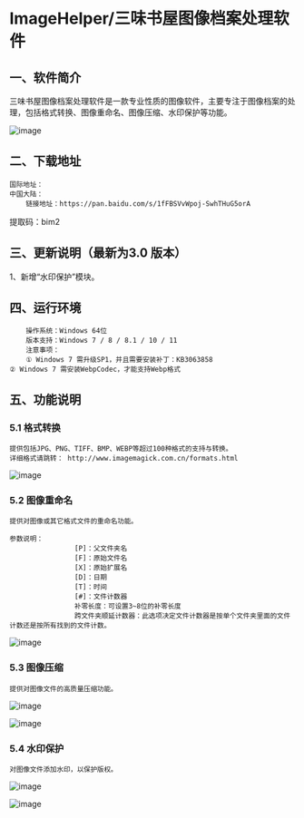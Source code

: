 # ImageHelper/三味书屋图像档案处理软件

## 一、软件简介
三味书屋图像档案处理软件是一款专业性质的图像软件，主要专注于图像档案的处理，包括格式转换、图像重命名、图像压缩、水印保护等功能。 

![image](https://github.com/user-attachments/assets/b5c62f8c-bef6-4d5e-aae9-7c173c66e7c9)


## 二、下载地址
	国际地址：
	中国大陆：
		链接地址：https://pan.baidu.com/s/1fFBSVvWpoj-SwhTHuG5orA 
提取码：bim2

## 三、更新说明（最新为3.0 版本）
1、新增“水印保护”模块。

## 四、运行环境
        操作系统：Windows 64位
        版本支持：Windows 7 / 8 / 8.1 / 10 / 11
        注意事项：
		① Windows 7 需升级SP1，并且需要安装补丁：KB3063858
    ② Windows 7 需安装WebpCodec，才能支持Webp格式

## 五、功能说明

### 5.1 格式转换
    提供包括JPG、PNG、TIFF、BMP、WEBP等超过100种格式的支持与转换。
    详细格式请跳转： http://www.imagemagick.com.cn/formats.html

![image](https://github.com/user-attachments/assets/4326669b-753f-4879-b17a-09af9d96ffc0)

### 5.2 图像重命名
    提供对图像或其它格式文件的重命名功能。

    参数说明：
                    [P]：父文件夹名
                    [F]：原始文件名
                    [X]：原始扩展名
                    [D]：日期
                    [T]：时间
                    [#]：文件计数器
                    补零长度：可设置3~8位的补零长度
                    跨文件夹顺延计数器：此选项决定文件计数器是按单个文件夹里面的文件计数还是按所有找到的文件计数。

![image](https://github.com/user-attachments/assets/4a9d5014-ebf7-4429-8c46-c4432ba4aa1e)


### 5.3 图像压缩
    提供对图像文件的高质量压缩功能。

![image](https://github.com/user-attachments/assets/7999abd5-7dfc-47d2-b8ae-675da3a3c5de)

![image](https://github.com/user-attachments/assets/4d1e0455-c168-431d-a67f-ea41b0c5afac)

### 5.4 水印保护
    对图像文件添加水印，以保护版权。

![image](https://github.com/user-attachments/assets/34c90f4b-e2bc-4c56-ab76-0ef64fe7127b)

![image](https://github.com/user-attachments/assets/3a087295-cdee-469b-92bb-e62434f62c38)
